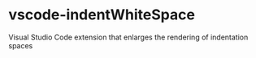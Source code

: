 # vscode-indentWhiteSpace
Visual Studio Code extension that enlarges the rendering of indentation spaces

